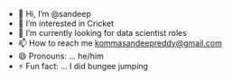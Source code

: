 - 👋 Hi, I’m @sandeep
- 👀 I’m interested in Cricket
- 🌱 I’m currently looking for data scientist roles
- 📫 How to reach me kommasandeepreddy@gmail.com
- 😄 Pronouns: ... he/him 
- ⚡ Fun fact: ... I did bungee jumping

<!---
sandeep8088/sandeep8088 is a ✨ special ✨ repository because its `README.md` (this file) appears on your GitHub profile.
You can click the Preview link to take a look at your changes.
--->
